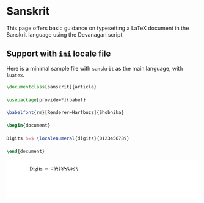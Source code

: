# Sanskrit

This page offers basic guidance on typesetting a LaTeX document in the
Sanskrit language using the Devanagari script.

## Support with `ini` locale file

Here is a minimal sample file with `sanskrit` as the main language, with `luatex`.

```tex
\documentclass[sanskrit]{article}

\usepackage[provide=*]{babel}

\babelfont{rm}[Renderer=Harfbuzz]{Shobhika}

\begin{document}

Digits $=$ \localenumeral{digits}{0123456789}

\end{document}
```

![](../media/locale-sanskrit.png)